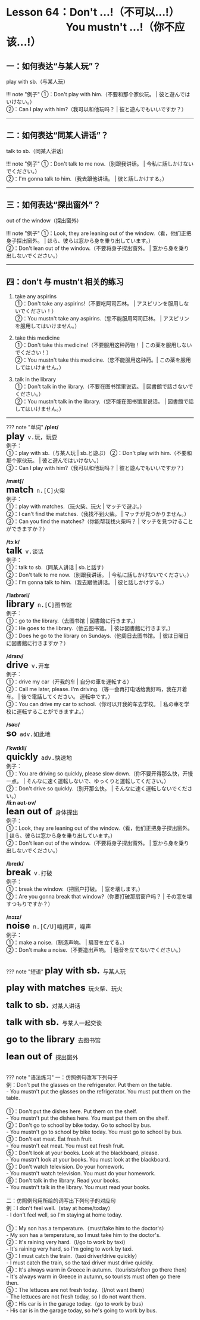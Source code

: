 # Lesson 64：Don't ...!（不可以...!）<br>　　　　　&nbsp;&nbsp;&nbsp;You mustn't ...!（你不应该...!）


## 一：如何表达“与某人玩”？

play with sb.（与某人玩）

!!! note "例子"
    ①：Don't play with him.（不要和那个家伙玩。 | 彼と遊んではいけない。）<br>
    ②：Can I play with him?（我可以和他玩吗？ | 彼と遊んでもいいですか？）<br>


---
## 二：如何表达“同某人讲话”？

talk to sb.（同某人讲话）

!!! note "例子"
    ①：Don't talk to me now.（别跟我讲话。 | 今私に話しかけないでください。）<br>
    ②：I'm gonna talk to him.（我去跟他讲话。 | 彼と話しかけする。）<br>


---
## 三：如何表达“探出窗外”？

out of the window（探出窗外）

!!! note "例子"
    ①：Look, they are leaning out of the window.（看，他们正把身子探出窗外。 | ほら、彼らは窓から身を乗り出しています。）<br>
    ②：Don't lean out of the window.（不要将身子探出窗外。 | 窓から身を乗り出しないでください。）<br>


---
## 四：don't 与 mustn't 相关的练习

1. take any aspirins<br>
①：Don't take any aspirins!（不要吃阿司匹林。 | アスピリンを服用しないでください！）<br>
②：You mustn't take any aspirins.（您不能服用阿司匹林。 | アスピリンを服用してはいけません。）<br>

2. take this medicine<br>
①：Don't take this medicine!（不要服用这种药物！ | この薬を服用しないでください！）<br>
②：You mustn't take this medicine.（您不能服用这种药。| この薬を服用してはいけません。）<br>

3. talk in the library<br>
①：Don't talk in the library.（不要在图书馆里说话。 | 図書館で話さないでください。）<br>
②：You mustn't talk in the library.（您不能在图书馆里说话。 | 図書館で話してはいけません。）<br>


---
??? note "单词"
    **/pleɪ/**<br>
    <font size=5>**play**</font>&nbsp;&nbsp;<font size=4>`v.玩，玩耍`</font><br>
    例子：<br>
    ①：play with sb.（与某人玩 | sb.と遊ぶ）
    ②：Don't play with him.（不要和那个家伙玩。 | 彼と遊んではいけない。）<br>
    ③：Can I play with him?（我可以和他玩吗？ | 彼と遊んでもいいですか？）<br>
    <br>
    **/mætʃ/**<br>
    <font size=5>**match**</font>&nbsp;&nbsp;<font size=4>`n.[C]火柴`</font><br>
    例子：<br>
    ①：play with matches.（玩火柴、玩火 | マッチで遊ぶ。）<br>
    ②：I can't find the matches.（我找不到火柴。 | マッチが見つかりません。）<br>
    ③：Can you find the matches?（你能帮我找火柴吗？ | マッチを見つけることができますか？）<br>
    <br>
    **/tɔːk/**<br>
    <font size=5>**talk**</font>&nbsp;&nbsp;<font size=4>`v.谈话`</font><br>
    例子：<br>
    ①：talk to sb.（同某人讲话 | sb.と話す）<br>
    ②：Don't talk to me now.（别跟我讲话。 | 今私に話しかけないでください。）<br>
    ③：I'm gonna talk to him.（我去跟他讲话。 | 彼と話しかけする。）<br>
    <br>
    **/ˈlaɪbrəri/**<br>
    <font size=5>**library**</font>&nbsp;&nbsp;<font size=4>`n.[C]图书馆`</font><br>
    例子：<br>
    ①：go to the library.（去图书馆 | 図書館に行きます。）<br>
    ②：He goes to the library.（他去图书馆。 | 彼は図書館に行きます。）<br>
    ③：Does he go to the library on Sundays.（他周日去图书馆。 | 彼は日曜日に図書館に行きますか？）<br>
    <br>
    **/draɪv/**<br>
    <font size=5>**drive**</font>&nbsp;&nbsp;<font size=4>`v.开车`</font><br>
    例子：<br>
    ①：drive my car（开我的车 | 自分の車を運転する）<br>
    ②：Call me later, please. I'm driving.（等一会再打电话给我好吗，我在开着车。 | 後で電話してください。 運転中です。）<br>
    ③：You can drive my car to school.（你可以开我的车去学校。 | 私の車を学校に運転することができますよ。）<br>
    <br>
    **/səʊ/**<br>
    <font size=5>**so**</font>&nbsp;&nbsp;<font size=4>`adv.如此地`</font><br>
    <br>
    **/ˈkwɪkli/**<br>
    <font size=5>**quickly**</font>&nbsp;&nbsp;<font size=4>`adv.快速地`</font><br>
    例子：<br>
    ①：You are driving so quickly, please slow down.（你不要开得那么快，开慢一点。 | そんなに速く運転しないで、ゆっくりと運転してください。）<br>
    ②：Don't drive so quickly.（别开那么快。 | そんなに速く運転しないでください。）
    <br>
    **/liːn aʊt-ɒv/**<br>
    <font size=5>**lean out of**</font>&nbsp;&nbsp;<font size=4>`身体探出`</font><br>
    例子：<br>
    ①：Look, they are leaning out of the window.（看，他们正把身子探出窗外。 | ほら、彼らは窓から身を乗り出しています。）<br>
    ②：Don't lean out of the window.（不要将身子探出窗外。 | 窓から身を乗り出しないでください。）<br>
    <br>
    **/breɪk/**<br>
    <font size=5>**break**</font>&nbsp;&nbsp;<font size=4>`v.打破`</font><br>
    例子：<br>
    ①：break the window.（把窗户打破。 | 窓を壊します。）<br>
    ②：Are you gonna break that window?（你要打破那扇窗户吗？ | その窓を壊すつもりですか？）<br>
    <br>
    **/nɔɪz/**<br>
    <font size=5>**noise**</font>&nbsp;&nbsp;<font size=4>`n.[C/U]喧闹声，噪声`</font><br>
    例子：<br>
    ①：make a noise.（制造声响。 | 騒音を立てる。）<br>
    ②：Don't make a noise.（不要造出声响。 | 騒音を立てないでください。）<br>
    <br>

??? note "短语"
    <font size=5>**play with sb.**</font>&nbsp;&nbsp;<font size=4>`与某人玩`</font><br>
    <br>
    <font size=5>**play with matches**</font>&nbsp;&nbsp;<font size=4>`玩火柴、玩火`</font><br>
    <br>
    <font size=5>**talk to sb.**</font>&nbsp;&nbsp;<font size=4>`对某人讲话`</font><br>
    <br>
    <font size=5>**talk with sb.**</font>&nbsp;&nbsp;<font size=4>`与某人一起交谈`</font><br>
    <br>
    <font size=5>**go to the library**</font>&nbsp;&nbsp;<font size=4>`去图书馆`</font><br>
    <br>
    <font size=5>**lean out of**</font>&nbsp;&nbsp;<font size=4>`探出窗外`</font><br>
    <br>


??? note "语法练习"
    一：仿照例句改写下列句子<br>
    例：Don't put the glasses on the refrigerator. Put them on the table.<br>
    - You mustn't put the glasses on the refrigerator. You must put them on the table.<br>
    <br>
    ①：Don't put the dishes here. Put them on the shelf.<br>
    - You mustn't put the dishes here. You must put them on the shelf.<br>
    ②：Don't go to school by bike today. Go to school by bus.<br>
    - You mustn't go to school by bike today. You must go to school by bus.<br>
    ③：Don't eat meat. Eat fresh fruit.<br>
    - You mustn't eat meat. You must eat fresh fruit.<br>
    ⑤：Don't look at your books. Look at the blackboard, please.<br>
    - You mustn't look at your books. You must look at the blackboard.<br>
    ⑤：Don't watch television. Do your homework.<br>
    - You mustn't watch television. You must do your homework.<br>
    ⑥：Don't talk in the library. Read your books.<br>
    - You mustn't talk in the library. You must read your books.<br>
    <br>
    二：仿照例句用所给的词写出下列句子的对应句<br>
    例：I don't feel well.（stay at home/today）<br>
    - I don't feel well, so I'm staying at home today.<br>
    <br>
    ①：My son has a temperature.（must/take him to the doctor's）<br>
    - My son has a temperature, so I must take him to the doctor's.<br>
    ②：It's raining very hard.（I/go to work by taxi）<br>
    - It's raining very hard, so I'm going to work by taxi.<br>
    ③：I must catch the train.（taxi driver/drive quickly）<br>
    - I must catch the train, so the taxi driver must drive quickly.<br>
    ④：It's always warm in Greece in autumn.（tourists/often go there then）<br>
    - It's always warm in Greece in autumn, so tourists must often go there then.<br>
    ⑤：The lettuces are not fresh today.（I/not want them）<br>
    - The lettuces are not fresh today, so I do not want them.<br>
    ⑥：His car is in the garage today.（go to work by bus）<br>
    - His car is in the garage today, so he's going to work by bus.<br>

